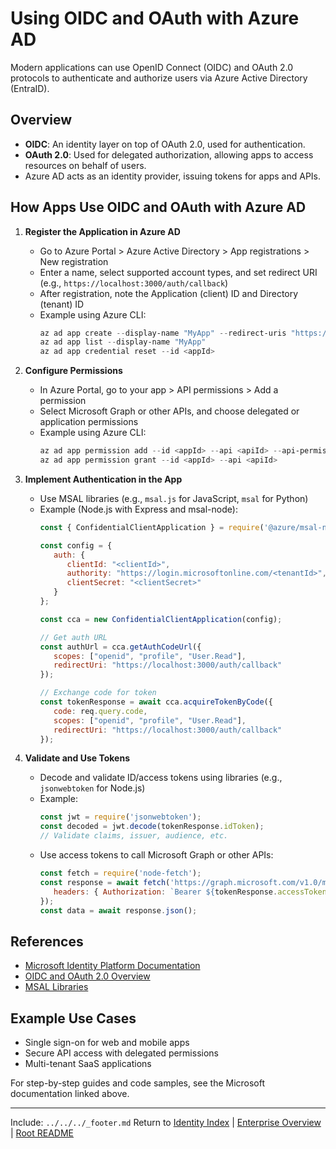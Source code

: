 ﻿---
Last Reviewed: 2025-09-04
Tags: 
---

# Using OIDC and OAuth with Azure AD

Modern applications can use OpenID Connect (OIDC) and OAuth 2.0 protocols to authenticate and authorize users via Azure Active Directory (EntraID).

## Overview
- **OIDC**: An identity layer on top of OAuth 2.0, used for authentication.
- **OAuth 2.0**: Used for delegated authorization, allowing apps to access resources on behalf of users.
- Azure AD acts as an identity provider, issuing tokens for apps and APIs.

## How Apps Use OIDC and OAuth with Azure AD

1. **Register the Application in Azure AD**
    - Go to Azure Portal > Azure Active Directory > App registrations > New registration
    - Enter a name, select supported account types, and set redirect URI (e.g., `https://localhost:3000/auth/callback`)
    - After registration, note the Application (client) ID and Directory (tenant) ID
    - Example using Azure CLI:
       ```powershell
       az ad app create --display-name "MyApp" --redirect-uris "https://localhost:3000/auth/callback"
       az ad app list --display-name "MyApp"
       az ad app credential reset --id <appId>
       ```

2. **Configure Permissions**
    - In Azure Portal, go to your app > API permissions > Add a permission
    - Select Microsoft Graph or other APIs, and choose delegated or application permissions
    - Example using Azure CLI:
       ```powershell
       az ad app permission add --id <appId> --api <apiId> --api-permissions <permissionId>=Scope
       az ad app permission grant --id <appId> --api <apiId>
       ```

3. **Implement Authentication in the App**
    - Use MSAL libraries (e.g., `msal.js` for JavaScript, `msal` for Python)
    - Example (Node.js with Express and msal-node):
       ```javascript
       const { ConfidentialClientApplication } = require('@azure/msal-node');

       const config = {
          auth: {
             clientId: "<clientId>",
             authority: "https://login.microsoftonline.com/<tenantId>",
             clientSecret: "<clientSecret>"
          }
       };

       const cca = new ConfidentialClientApplication(config);

       // Get auth URL
       const authUrl = cca.getAuthCodeUrl({
          scopes: ["openid", "profile", "User.Read"],
          redirectUri: "https://localhost:3000/auth/callback"
       });

       // Exchange code for token
       const tokenResponse = await cca.acquireTokenByCode({
          code: req.query.code,
          scopes: ["openid", "profile", "User.Read"],
          redirectUri: "https://localhost:3000/auth/callback"
       });
       ```

4. **Validate and Use Tokens**
    - Decode and validate ID/access tokens using libraries (e.g., `jsonwebtoken` for Node.js)
    - Example:
       ```javascript
       const jwt = require('jsonwebtoken');
       const decoded = jwt.decode(tokenResponse.idToken);
       // Validate claims, issuer, audience, etc.
       ```
    - Use access tokens to call Microsoft Graph or other APIs:
       ```javascript
       const fetch = require('node-fetch');
       const response = await fetch('https://graph.microsoft.com/v1.0/me', {
          headers: { Authorization: `Bearer ${tokenResponse.accessToken}` }
       });
       const data = await response.json();
       ```

## References
- [Microsoft Identity Platform Documentation](https://learn.microsoft.com/en-us/entra/identity-platform/)
- [OIDC and OAuth 2.0 Overview](https://learn.microsoft.com/en-us/entra/identity-platform/v2-oauth2-auth-code-flow)
- [MSAL Libraries](https://learn.microsoft.com/en-us/entra/identity-platform/msal-overview)

## Example Use Cases
- Single sign-on for web and mobile apps
- Secure API access with delegated permissions
- Multi-tenant SaaS applications

For step-by-step guides and code samples, see the Microsoft documentation linked above.


---
Include: `../../../_footer.md`
Return to [Identity Index](../_index.md) | [Enterprise Overview](../_index.md) | [Root README](../../README.md)
